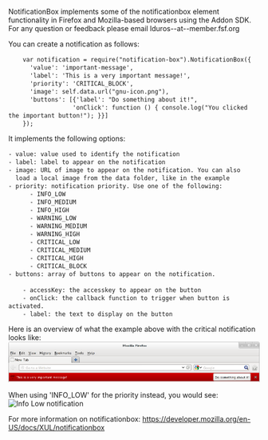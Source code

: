 NotificationBox implements some of the notificationbox element functionality in Firefox and Mozilla-based browsers using the Addon SDK. For any question or feedback please email lduros--at--member.fsf.org

You can create a notification as follows:
```    var self = require("self");
    var notification = require("notification-box").NotificationBox({
      'value': 'important-message',
      'label': 'This is a very important message!',
      'priority': 'CRITICAL_BLOCK',
      'image': self.data.url("gnu-icon.png"),
      'buttons': [{'label': "Do something about it!",
                  'onClick': function () { console.log("You clicked the important button!"); }}]
    });
```

It implements the following options:

    - value: value used to identify the notification
    - label: label to appear on the notification
    - image: URL of image to appear on the notification. You can also
      load a local image from the data folder, like in the example
    - priority: notification priority. Use one of the following:
          - INFO_LOW
          - INFO_MEDIUM
          - INFO_HIGH
          - WARNING_LOW
          - WARNING_MEDIUM
          - WARNING_HIGH
          - CRITICAL_LOW
          - CRITICAL_MEDIUM
          - CRITICAL_HIGH
          - CRITICAL_BLOCK
    - buttons: array of buttons to appear on the notification.

        - accessKey: the accesskey to appear on the button
        - onClick: the callback function to trigger when button is activated.
        - label: the text to display on the button

Here is an overview of what the example above with the critical notification looks like:
![The Critical notification](images/critical-notification.png)

When using 'INFO_LOW' for the priority instead, you would see:
![Info Low notification](images/info-low-notification.png)

For more information on notificationbox: https://developer.mozilla.org/en-US/docs/XUL/notificationbox
